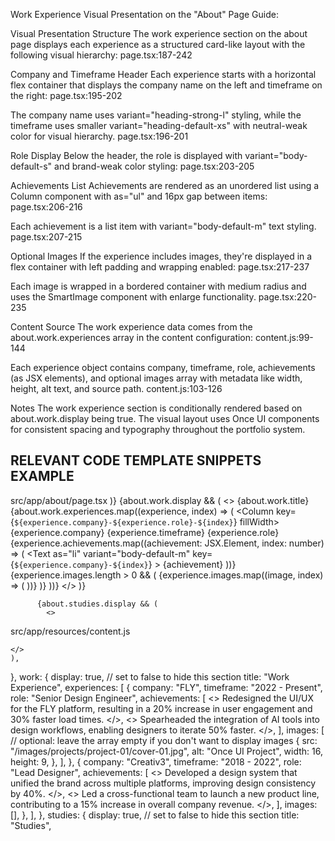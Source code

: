 Work Experience Visual Presentation on the "About" Page Guide:

Visual Presentation Structure
The work experience section on the about page displays each experience as a structured card-like layout with the following visual hierarchy: page.tsx:187-242

Company and Timeframe Header
Each experience starts with a horizontal flex container that displays the company name on the left and timeframe on the right: page.tsx:195-202

The company name uses variant="heading-strong-l" styling, while the timeframe uses smaller variant="heading-default-xs" with neutral-weak color for visual hierarchy. page.tsx:196-201

Role Display
Below the header, the role is displayed with variant="body-default-s" and brand-weak color styling: page.tsx:203-205

Achievements List
Achievements are rendered as an unordered list using a Column component with as="ul" and 16px gap between items: page.tsx:206-216

Each achievement is a list item with variant="body-default-m" text styling. page.tsx:207-215

Optional Images
If the experience includes images, they're displayed in a flex container with left padding and wrapping enabled: page.tsx:217-237

Each image is wrapped in a bordered container with medium radius and uses the SmartImage component with enlarge functionality. page.tsx:220-235

Content Source
The work experience data comes from the about.work.experiences array in the content configuration: content.js:99-144

Each experience object contains company, timeframe, role, achievements (as JSX elements), and optional images array with metadata like width, height, alt text, and source path. content.js:103-126

Notes
The work experience section is conditionally rendered based on about.work.display being true. The visual layout uses Once UI components for consistent spacing and typography throughout the portfolio system.

## **RELEVANT CODE TEMPLATE SNIPPETS EXAMPLE**

src/app/about/page.tsx
           </Column>
          )}
          {about.work.display && (
            <>
              <Heading as="h2" id={about.work.title} variant="display-strong-s" marginBottom="m">
                {about.work.title}
              </Heading>
              <Column fillWidth gap="l" marginBottom="40">
                {about.work.experiences.map((experience, index) => (
                  <Column key={`${experience.company}-${experience.role}-${index}`} fillWidth>
                    <Flex fillWidth horizontal="space-between" vertical="end" marginBottom="4">
                      <Text id={experience.company} variant="heading-strong-l">
                        {experience.company}
                      </Text>
                      <Text variant="heading-default-xs" onBackground="neutral-weak">
                        {experience.timeframe}
                      </Text>
                    </Flex>
                    <Text variant="body-default-s" onBackground="brand-weak" marginBottom="m">
                      {experience.role}
                    </Text>
                    <Column as="ul" gap="16">
                      {experience.achievements.map((achievement: JSX.Element, index: number) => (
                        <Text
                          as="li"
                          variant="body-default-m"
                          key={`${experience.company}-${index}`}
                        >
                          {achievement}
                        </Text>
                      ))}
                    </Column>
                    {experience.images.length > 0 && (
                      <Flex fillWidth paddingTop="m" paddingLeft="40" wrap>
                        {experience.images.map((image, index) => (
                          <Flex
                            key={index}
                            border="neutral-medium"
                            radius="m"
                            minWidth={image.width}
                            height={image.height}
                          >
                            <SmartImage
                              enlarge
                              radius="m"
                              sizes={image.width.toString()}
                              alt={image.alt}
                              src={image.src}
                            />
                          </Flex>
                        ))}
                      </Flex>
                    )}
                  </Column>
                ))}
              </Column>
            </>
          )}

          {about.studies.display && (
            <>

src/app/resources/content.js

    </>
    ),
  },
  work: {
    display: true, // set to false to hide this section
    title: "Work Experience",
    experiences: [
      {
        company: "FLY",
        timeframe: "2022 - Present",
        role: "Senior Design Engineer",
        achievements: [
          <>
            Redesigned the UI/UX for the FLY platform, resulting in a 20% increase in user
            engagement and 30% faster load times.
          </>,
          <>
            Spearheaded the integration of AI tools into design workflows, enabling designers to
            iterate 50% faster.
          </>,
        ],
        images: [
          // optional: leave the array empty if you don't want to display images
          {
            src: "/images/projects/project-01/cover-01.jpg",
            alt: "Once UI Project",
            width: 16,
            height: 9,
          },
        ],
      },
      {
        company: "Creativ3",
        timeframe: "2018 - 2022",
        role: "Lead Designer",
        achievements: [
          <>
            Developed a design system that unified the brand across multiple platforms, improving
            design consistency by 40%.
          </>,
          <>
            Led a cross-functional team to launch a new product line, contributing to a 15% increase
            in overall company revenue.
          </>,
        ],
        images: [],
      },
    ],
  },
  studies: {
    display: true, // set to false to hide this section
    title: "Studies",